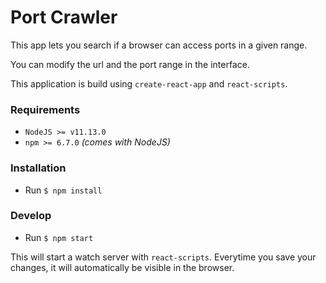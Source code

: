 # Port Crawler
This app lets you search if a browser can access ports in a given range.

You can modify the url and the port range in the interface.

This application is build using `create-react-app` and `react-scripts`.


### Requirements
- `NodeJS >= v11.13.0`
- `npm >= 6.7.0` _(comes with NodeJS)_


### Installation
- Run `$ npm install`


### Develop
- Run `$ npm start`

This will start a watch server with `react-scripts`.
Everytime you save your changes, 
it will automatically be visible in the browser.

